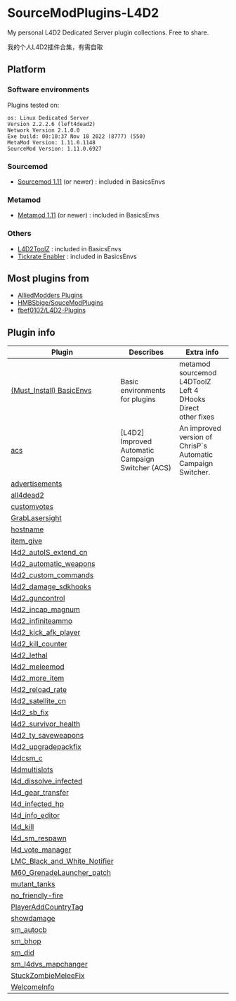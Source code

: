 # SourceModPlugins-L4D2

My personal L4D2 Dedicated Server plugin collections. Free to share.

我的个人L4D2插件合集，有需自取

## Platform

### Software environments

Plugins tested on:

```
os: Linux Dedicated Server
Version 2.2.2.6 (left4dead2)
Network Version 2.1.0.0
Exe build: 00:10:37 Nov 18 2022 (8777) (550)
MetaMod Version: 1.11.0.1148
SourceMod Version: 1.11.0.6927
```

### Sourcemod

* [Sourcemod 1.11](https://www.sourcemod.net/downloads.php?branch=1.11-dev) (or newer) : included in BasicsEnvs

### Metamod

* [Metamod 1.11](https://www.sourcemm.net/downloads.php/?branch=stable) (or newer) : included in BasicsEnvs

### Others

* [L4D2ToolZ](https://github.com/accelerator74/l4dtoolz) : included in BasicsEnvs
* [Tickrate Enabler](https://github.com/Accelerator74/Tickrate-Enabler) : included in BasicsEnvs

## Most plugins from

* [AlliedModders Plugins](https://forums.alliedmods.net/forumdisplay.php?f=123)
* [HMBSbige/SouceModPlugins](https://github.com/HMBSbige/SouceModPlugins)
* [fbef0102/L4D2-Plugins](https://github.com/fbef0102/L4D2-Plugins)

## Plugin info

| Plugin                        | Describes                                         | Extra info                                                                       |
| ----------------------------- | ------------------------------------------------- | -------------------------------------------------------------------------------- |
| [(Must_Install) BasicEnvs]()     | Basic environments for plugins                    | metamod<br />sourcemod<br />L4DToolZ<br /> Left 4 DHooks Direct<br />other fixes |
| [acs]()                          | [L4D2] Improved Automatic Campaign Switcher (ACS) | An improved version of ChrisP`s Automatic Campaign Switcher.                     |
| [advertisements]()               |                                                   |                                                                                  |
| [all4dead2]()                    |                                                   |                                                                                  |
| [customvotes]()                  |                                                   |                                                                                  |
| [GrabLasersight]()               |                                                   |                                                                                  |
| [hostname]()                     |                                                   |                                                                                  |
| [item_give]()                    |                                                   |                                                                                  |
| [l4d2_autoIS_extend_cn]()        |                                                   |                                                                                  |
| [l4d2_automatic_weapons]()       |                                                   |                                                                                  |
| [l4d2_custom_commands]()         |                                                   |                                                                                  |
| [l4d2_damage_sdkhooks]()         |                                                   |                                                                                  |
| [l4d2_guncontrol]()              |                                                   |                                                                                  |
| [l4d2_incap_magnum]()            |                                                   |                                                                                  |
| [l4d2_infiniteammo]()            |                                                   |                                                                                  |
| [l4d2_kick_afk_player]()         |                                                   |                                                                                  |
| [l4d2_kill_counter]()            |                                                   |                                                                                  |
| [l4d2_lethal]()                  |                                                   |                                                                                  |
| [l4d2_meleemod]()                |                                                   |                                                                                  |
| [l4d2_more_item]()               |                                                   |                                                                                  |
| [l4d2_reload_rate]()             |                                                   |                                                                                  |
| [l4d2_satellite_cn]()            |                                                   |                                                                                  |
| [l4d2_sb_fix]()                  |                                                   |                                                                                  |
| [l4d2_survivor_health]()         |                                                   |                                                                                  |
| [l4d2_ty_saveweapons]()          |                                                   |                                                                                  |
| [l4d2_upgradepackfix]()          |                                                   |                                                                                  |
| [l4dcsm_c]()                     |                                                   |                                                                                  |
| [l4dmultislots]()                |                                                   |                                                                                  |
| [l4d_dissolve_infected]()        |                                                   |                                                                                  |
| [l4d_gear_transfer]()            |                                                   |                                                                                  |
| [l4d_infected_hp]()              |                                                   |                                                                                  |
| [l4d_info_editor]()              |                                                   |                                                                                  |
| [l4d_kill]()                     |                                                   |                                                                                  |
| [l4d_sm_respawn]()               |                                                   |                                                                                  |
| [l4d_vote_manager]()             |                                                   |                                                                                  |
| [LMC_Black_and_White_Notifier]() |                                                   |                                                                                  |
| [M60_GrenadeLauncher_patch]()    |                                                   |                                                                                  |
| [mutant_tanks]()                 |                                                   |                                                                                  |
| [no_friendly-fire]()             |                                                   |                                                                                  |
| [PlayerAddCountryTag]()          |                                                   |                                                                                  |
| [showdamage]()                   |                                                   |                                                                                  |
| [sm_autocb]()                    |                                                   |                                                                                  |
| [sm_bhop]()                      |                                                   |                                                                                  |
| [sm_did]()                       |                                                   |                                                                                  |
| [sm_l4dvs_mapchanger]()          |                                                   |                                                                                  |
| [StuckZombieMeleeFix]()          |                                                   |                                                                                  |
| [WelcomeInfo]()                  |                                                   |                                                                                  |
